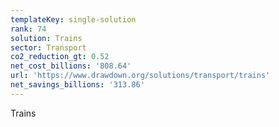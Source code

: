 ```yaml
---
templateKey: single-solution
rank: 74
solution: Trains
sector: Transport
co2_reduction_gt: 0.52
net_cost_billions: '808.64'
url: 'https://www.drawdown.org/solutions/transport/trains'
net_savings_billions: '313.86'
---
```


Trains